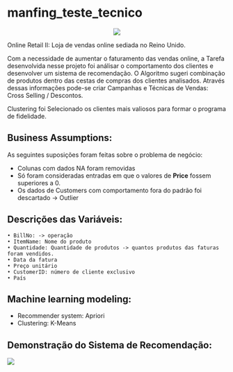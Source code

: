# manfing_teste_tecnico
<div align="center">
<img src="https://user-images.githubusercontent.com/94291995/179351991-b7f071fb-247b-44d1-a7cb-aa77ace53870.jpg" />
</div>

Online Retail II: Loja de vendas online sediada no Reino Unido.

Com a necessidade de aumentar o faturamento das vendas online, a Tarefa desenvolvida nesse projeto foi análisar o comportamento dos clientes e desenvolver um sistema de recomendação. O Algoritmo sugeri combinação de produtos dentro das cestas de compras dos clientes analisados. Através dessas informações pode-se criar Campanhas e Técnicas de Vendas: Cross Selling / Descontos.

Clustering foi Selecionado os clientes mais valiosos para formar o programa de fidelidade.

## Business Assumptions:
As seguintes suposições foram feitas sobre o problema de negócio:
- Colunas com dados NA foram removidas
- Só foram consideradas entradas em que o valores de **Price** fossem superiores a 0.
- Os dados de Customers com comportamento fora do padrão foi descartado -> Outlier

## Descrições das Variáveis:
    • BillNo: -> operação 
    • ItemName: Nome do produto
    • Quantidade: Quantidade de produtos -> quantos produtos das faturas foram vendidos.
    • Data da fatura
    • Preço unitário
    • CustomerID: número de cliente exclusivo
    • País

## Machine learning modeling:

- Recommender system: Apriori
- Clustering: K-Means 

## Demonstração do Sistema de Recomendação:
<div align="">
<img src="https://user-images.githubusercontent.com/94291995/179338837-8a19b9c2-edf6-4811-a598-b8847231c926.png" />
</div>
